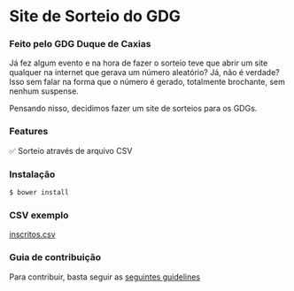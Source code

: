 Site de Sorteio do GDG
============

### Feito pelo GDG Duque de Caxias
Já fez algum evento e na hora de fazer o sorteio teve que abrir um site qualquer na internet que gerava um número aleatório? Já, não é verdade? Isso sem falar na forma que o número é gerado, totalmente brochante, sem nenhum suspense.

Pensando nisso, decidimos fazer um site de sorteios para os GDGs.

### Features

:white_check_mark: Sorteio através de arquivo CSV

### Instalação
```sh
$ bower install
```

### CSV exemplo
[inscritos.csv](/inscritos.csv)


### Guia de contribuição 
Para contribuir, basta seguir as [seguintes guidelines](/CONTRIBUICAO.MD)

